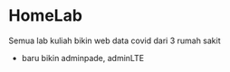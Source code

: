 # HomeLab
Semua lab kuliah
bikin web data covid dari 3 rumah sakit
- baru bikin adminpade, adminLTE
